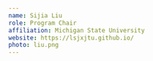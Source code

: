 ```yaml
---
name: Sijia Liu
role: Program Chair
affiliation: Michigan State University
website: https://lsjxjtu.github.io/
photo: liu.png
---
```

